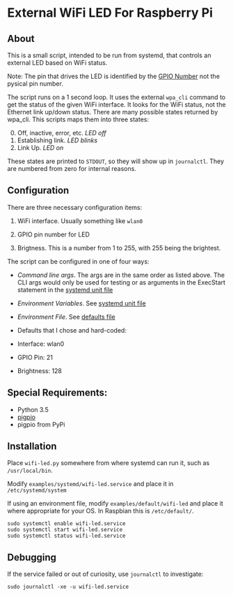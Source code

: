 # External WiFi LED  For Raspberry Pi

## About

This is a small script, intended to be run from systemd, that controls
an external LED based on WiFi status.

Note: The pin that drives the LED is identified by the [GPIO
Number](https://www.raspberrypi.org/documentation/usage/gpio/) not the
pysical pin number.

The script runs on a 1 second loop. It uses the external `wpa_cli`
command to get the status of the given WiFi interface.  It looks for
the WiFi status, not the Ethernet link up/down status.  There are many
possible states returned by wpa_cli.  This scripts maps them into
three states:

0.  Off, inactive, error, etc.  *LED off*
1.  Establishing link.  *LED blinks*
2.  Link Up.  *LED on*

These states are printed to `STDOUT`, so they will show up in
`journalctl`.  They are numbered from zero for internal reasons.

## Configuration

There are three necessary configuration items:

1.  WiFi interface.  Usually something like `wlan0`

2.  GPIO pin number for LED

3.  Brigtness.  This is a number from 1 to 255, with 255 being the
brightest.

The script can be configured in one of four ways:

+ *Command line args*.  The args are in the same order as listed
above.  The CLI args would only be used for testing or as arguments in
the ExecStart statement in the [systemd unit
file](examples/systemd/wifi-led.service)

+ *Environment Variables*. See [systemd unit
file](examples/systemd/wifi-led.service)

+ *Environment File*. See [defaults file](examples/default/wifi-led)

+  Defaults that I chose and hard-coded:
  +  Interface: wlan0
  +  GPIO Pin: 21
  +  Brightness: 128

## Special Requirements:

* Python 3.5
* [pigpio](http://abyz.me.uk/rpi/pigpio/)
* pigpio from PyPi

## Installation

Place `wifi-led.py` somewhere from where
systemd can run it, such as `/usr/local/bin`.

Modify `examples/systemd/wifi-led.service` and place it in
`/etc/systemd/system`

If using an environment file, modify
`examples/default/wifi-led` and place it where appropriate
for your OS.  In Raspbian this is `/etc/default/`.

    sudo systemctl enable wifi-led.service
    sudo systemctl start wifi-led.service
    sudo systemctl status wifi-led.service


## Debugging

If the service failed or out of curiosity, use
`journalctl` to investigate:

    sudo journalctl -xe -u wifi-led.service
